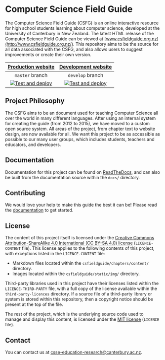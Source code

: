# Computer Science Field Guide

The Computer Science Field Guide (CSFG) is an online interactive resource for high school students learning about computer science, developed at the University of Canterbury in New Zealand.
The latest HTML release of the Computer Science Field Guide can be viewed at [www.csfieldguide.org.nz](http://www.csfieldguide.org.nz/).
This repository aims to be the source for all data associated with the CSFG, and also allows users to suggest improvements or create their own version.

[Production website](https://csfieldguide.org.nz/) | [Development website](https://cs-field-guide-dev.csse.canterbury.ac.nz/)
:-: | :-:
`master` branch | `develop` branch
[![Test and deploy](https://github.com/uccser/cs-field-guide/actions/workflows/test-and-deploy.yaml/badge.svg?branch=master)](https://github.com/uccser/cs-field-guide/actions/workflows/test-and-deploy.yaml) | [![Test and deploy](https://github.com/uccser/cs-field-guide/actions/workflows/test-and-deploy.yaml/badge.svg?branch=develop)](https://github.com/uccser/cs-field-guide/actions/workflows/test-and-deploy.yaml)

## Project Philosophy

The CSFG aims to be an document used for teaching Computer Science all over the world in many different languages.
After using an internal system for creating the guide (from 2012 to 2015), we have moved to a custom open source system.
All areas of the project, from chapter text to website design, are now available for all.
We want this project to be as accessible as possible to our many user groups, which includes students, teachers and educators, and developers.

## Documentation

Documentation for this project can be found on
[ReadTheDocs](http://cs-field-guide.readthedocs.io/en/latest/),
and can also be built from the documentation source within the `docs/` directory.

## Contributing

We would love your help to make this guide the best it can be!
Please read the [documentation](http://cs-field-guide.readthedocs.io/en/latest/) to get started.

## License

The content of this project itself is licensed under the
[Creative Commons Attribution-ShareAlike 4.0 International (CC BY-SA 4.0) license](https://creativecommons.org/licenses/by-sa/4.0/)
(`LICENCE-CONTENT` file).
This license applies to the following contents of this project, with
exceptions listed in the `LICENCE-CONTENT` file:

- Markdown files located within the `csfieldguide/chapters/content/` directory.
- Images located within the `csfieldguide/static/img/` directory.

Third-party libraries used in this project have their licenses
listed within the `LICENCE-THIRD-PARTY` file, with a full copy of the license
available within the `third-party-licences` directory.
If a source file of a third-party library or system is stored within this
repository, then a copyright notice should be present at the top of the file.

The rest of the project, which is the underlying source code used to manage
and display this content, is licensed under the
[MIT license](https://opensource.org/licenses/MIT) (`LICENCE` file).

## Contact

You can contact us at [csse-education-research@canterbury.ac.nz](mailto:csse-education-research@canterbury.ac.nz).
